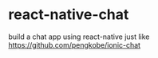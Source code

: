 # react-native-chat
build a chat app using react-native just like https://github.com/pengkobe/ionic-chat
